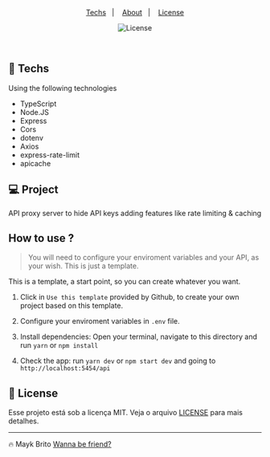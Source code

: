<p align="center">
  <a href="#-techs">Techs</a>&nbsp;&nbsp;&nbsp;|&nbsp;&nbsp;&nbsp;
  <a href="#-about">About</a>&nbsp;&nbsp;&nbsp;|&nbsp;&nbsp;&nbsp;
  <a href="#memo-license">License</a>
</p>

<p align="center">
  <img alt="License" src="https://img.shields.io/static/v1?label=license&message=MIT&color=49AA26&labelColor=000000">
</p>

<br>

## 🚀 Techs

Using the following technologies

- TypeScript
- Node.JS
- Express
- Cors
- dotenv
- Axios
- express-rate-limit
- apicache

## 💻 Project

API proxy server to hide API keys adding features like rate limiting & caching

## How to use ?

> You will need to configure your enviroment variables and your API, as your wish. This is just a template.

This is a template, a start point, so you can create whatever you want.

1. Click in `Use this template` provided by Github, to create your own project based on this template.

2. Configure your enviroment variables in `.env` file.

3. Install dependencies: Open your terminal, navigate to this directory and run `yarn` or `npm install`

4. Check the app: run `yarn dev` or `npm start dev` and going to `http://localhost:5454/api`

## 📝 License

Esse projeto está sob a licença MIT. Veja o arquivo [LICENSE](.github/LICENSE.md) para mais detalhes.

---

🔥 Mayk Brito [Wanna be friend?](https://maykbrito.dev)

